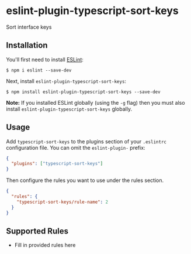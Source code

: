 # eslint-plugin-typescript-sort-keys

Sort interface keys

## Installation

You'll first need to install [ESLint](http://eslint.org):

```
$ npm i eslint --save-dev
```

Next, install `eslint-plugin-typescript-sort-keys`:

```
$ npm install eslint-plugin-typescript-sort-keys --save-dev
```

**Note:** If you installed ESLint globally (using the `-g` flag) then you must also install `eslint-plugin-typescript-sort-keys` globally.

## Usage

Add `typescript-sort-keys` to the plugins section of your `.eslintrc` configuration file. You can omit the `eslint-plugin-` prefix:

```json
{
  "plugins": ["typescript-sort-keys"]
}
```

Then configure the rules you want to use under the rules section.

```json
{
  "rules": {
    "typescript-sort-keys/rule-name": 2
  }
}
```

## Supported Rules

- Fill in provided rules here
